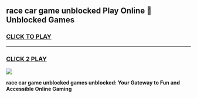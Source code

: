 
## race car game unblocked Play Online 👋 Unblocked Games
<h3>
<a href="https://premium.freeplayer.one?title=race_car_game_unblocked&ref=19F">CLICK TO PLAY</a></h3>
<hr>

<h3>
<a href="https://premium.freeplayer.one?title=race_car_game_unblocked&ref=19F">CLICK 2 PLAY</a>
  
</h3>

<a href="https://premium.freeplayer.one?title=race_car_game_unblocked&ref=19F"><img src="https://clearcache.store/games.png"></a>


**race car game unblocked games unblocked: Your Gateway to Fun and Accessible Online Gaming**
